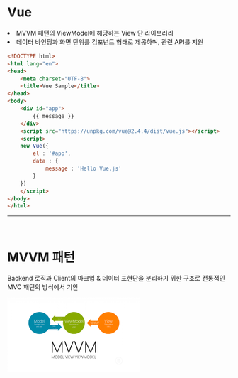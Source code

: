 # Vue

<li> MVVM 패턴의 ViewModel에 해당하는 View 단 라이브러리
<li> 데이터 바인딩과 화면 단위를 컴포넌트 형태로 제공하며, 관련 API를 지원

```html
<!DOCTYPE html>
<html lang="en">
<head>
    <meta charset="UTF-8">
    <title>Vue Sample</title>
</head>
<body>
    <div id="app">
        {{ message }}
    </div>
    <script src="https://unpkg.com/vue@2.4.4/dist/vue.js"></script>
    <script>
    new Vue({
        el : '#app',
        data : {
            message : 'Hello Vue.js'
        }
    })
    </script>
</body>
</html>
```

---

<br />

# MVVM 패턴

Backend 로직과 Client의 마크업 & 데이터 표현단을 분리하기 위한 구조로 전통적인 MVC 패턴의 방식에서 기안

![mvvm](https://github.com/banziha104/Vue.js/blob/master/Markdown/img/mvvm.png)
